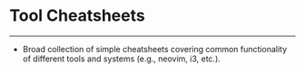 # Tool Cheatsheets
---
- Broad collection of simple cheatsheets covering common functionality of different tools and systems (e.g., neovim, i3, etc.).